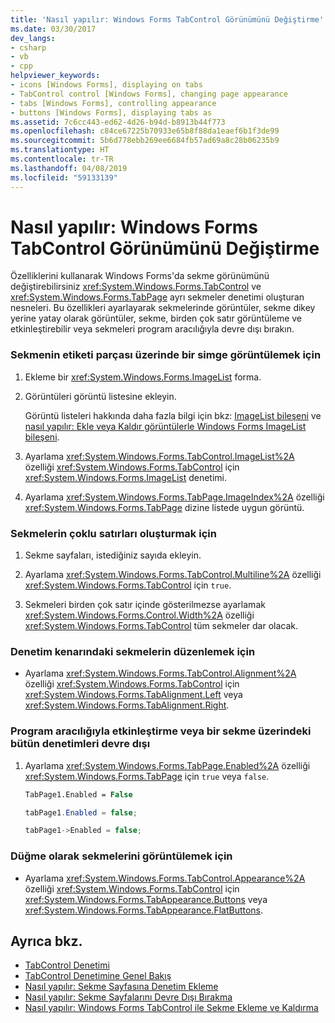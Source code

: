```yaml
---
title: 'Nasıl yapılır: Windows Forms TabControl Görünümünü Değiştirme'
ms.date: 03/30/2017
dev_langs:
- csharp
- vb
- cpp
helpviewer_keywords:
- icons [Windows Forms], displaying on tabs
- TabControl control [Windows Forms], changing page appearance
- tabs [Windows Forms], controlling appearance
- buttons [Windows Forms], displaying tabs as
ms.assetid: 7c6cc443-ed62-4d26-b94d-b8913b44f773
ms.openlocfilehash: c84ce67225b70933e65b8f88da1eaef6b1f3de99
ms.sourcegitcommit: 5b6d778ebb269ee6684fb57ad69a8c28b06235b9
ms.translationtype: HT
ms.contentlocale: tr-TR
ms.lasthandoff: 04/08/2019
ms.locfileid: "59133139"
---
```

# <a name="how-to-change-the-appearance-of-the-windows-forms-tabcontrol"></a>Nasıl yapılır: Windows Forms TabControl Görünümünü Değiştirme
Özelliklerini kullanarak Windows Forms'da sekme görünümünü değiştirebilirsiniz <xref:System.Windows.Forms.TabControl> ve <xref:System.Windows.Forms.TabPage> ayrı sekmeler denetimi oluşturan nesneleri. Bu özellikleri ayarlayarak sekmelerinde görüntüler, sekme dikey yerine yatay olarak görüntüler, sekme, birden çok satır görüntüleme ve etkinleştirebilir veya sekmeleri program aracılığıyla devre dışı bırakın.  
  
### <a name="to-display-an-icon-on-the-label-part-of-a-tab"></a>Sekmenin etiketi parçası üzerinde bir simge görüntülemek için  
  
1.  Ekleme bir <xref:System.Windows.Forms.ImageList> forma.  
  
2.  Görüntüleri görüntü listesine ekleyin.  
  
     Görüntü listeleri hakkında daha fazla bilgi için bkz: [ImageList bileşeni](imagelist-component-windows-forms.md) ve [nasıl yapılır: Ekle veya Kaldır görüntülerle Windows Forms ImageList bileşeni](how-to-add-or-remove-images-with-the-windows-forms-imagelist-component.md).  
  
3.  Ayarlama <xref:System.Windows.Forms.TabControl.ImageList%2A> özelliği <xref:System.Windows.Forms.TabControl> için <xref:System.Windows.Forms.ImageList> denetimi.  
  
4.  Ayarlama <xref:System.Windows.Forms.TabPage.ImageIndex%2A> özelliği <xref:System.Windows.Forms.TabPage> dizine listede uygun görüntü.  
  
### <a name="to-create-multiple-rows-of-tabs"></a>Sekmelerin çoklu satırları oluşturmak için  
  
1.  Sekme sayfaları, istediğiniz sayıda ekleyin.  
  
2.  Ayarlama <xref:System.Windows.Forms.TabControl.Multiline%2A> özelliği <xref:System.Windows.Forms.TabControl> için `true`.  
  
3.  Sekmeleri birden çok satır içinde gösterilmezse ayarlamak <xref:System.Windows.Forms.Control.Width%2A> özelliği <xref:System.Windows.Forms.TabControl> tüm sekmeler dar olacak.  
  
### <a name="to-arrange-tabs-on-the-side-of-the-control"></a>Denetim kenarındaki sekmelerin düzenlemek için  
  
-   Ayarlama <xref:System.Windows.Forms.TabControl.Alignment%2A> özelliği <xref:System.Windows.Forms.TabControl> için <xref:System.Windows.Forms.TabAlignment.Left> veya <xref:System.Windows.Forms.TabAlignment.Right>.  
  
### <a name="to-programmatically-enable-or-disable-all-controls-on-a-tab"></a>Program aracılığıyla etkinleştirme veya bir sekme üzerindeki bütün denetimleri devre dışı  
  
1.  Ayarlama <xref:System.Windows.Forms.TabPage.Enabled%2A> özelliği <xref:System.Windows.Forms.TabPage> için `true` veya `false`.  
  
    ```vb  
    TabPage1.Enabled = False  
    ```  
  
    ```csharp  
    tabPage1.Enabled = false;  
    ```  
  
    ```cpp  
    tabPage1->Enabled = false;  
    ```  
  
### <a name="to-display-tabs-as-buttons"></a>Düğme olarak sekmelerini görüntülemek için  
  
-   Ayarlama <xref:System.Windows.Forms.TabControl.Appearance%2A> özelliği <xref:System.Windows.Forms.TabControl> için <xref:System.Windows.Forms.TabAppearance.Buttons> veya <xref:System.Windows.Forms.TabAppearance.FlatButtons>.  
  
## <a name="see-also"></a>Ayrıca bkz.

- [TabControl Denetimi](tabcontrol-control-windows-forms.md)
- [TabControl Denetimine Genel Bakış](tabcontrol-control-overview-windows-forms.md)
- [Nasıl yapılır: Sekme Sayfasına Denetim Ekleme](how-to-add-a-control-to-a-tab-page.md)
- [Nasıl yapılır: Sekme Sayfalarını Devre Dışı Bırakma](how-to-disable-tab-pages.md)
- [Nasıl yapılır: Windows Forms TabControl ile Sekme Ekleme ve Kaldırma](how-to-add-and-remove-tabs-with-the-windows-forms-tabcontrol.md)
